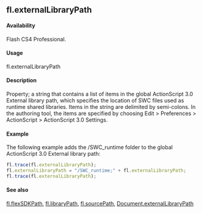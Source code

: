## fl.externalLibraryPath

#### Availability

Flash CS4 Professional.

#### Usage

fl.externalLibraryPath

#### Description

Property; a string that contains a list of items in the global ActionScript 3.0 External library path, which specifies the location of SWC files used as runtime shared libraries. Items in the string are delimited by semi-colons. In the authoring tool, the items are specified by choosing Edit > Preferences > ActionScript > ActionScript 3.0 Settings.

#### Example

The following example adds the /SWC_runtime folder to the global ActionScript 3.0 External library path:

```javascript
fl.trace(fl.externalLibraryPath);
fl.externalLibraryPath = "/SWC_runtime;" + fl.externalLibraryPath;
fl.trace(fl.externalLibraryPath);
```

#### See also

[fl.flexSDKPath](../flash_object_(fl)/fl29.md), [fl.libraryPath](../flash_object_(fl)/fl39.md), [fl.sourcePath](../flash_object_(fl)/fl72.md), [Document.externalLibraryPath](../Document_object/Document69.md)
